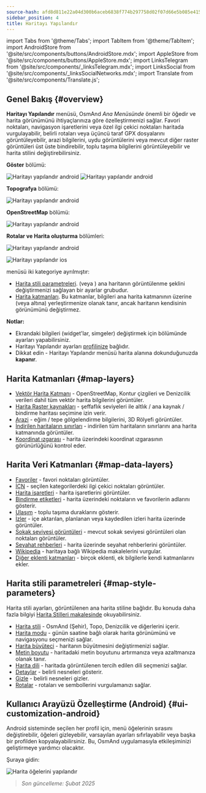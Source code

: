 ```yaml
---
source-hash: afd8d811e22a04d300b6aceb6838f774b297758d02f07d66e5b085e41519527d
sidebar_position: 4
title: Haritayı Yapılandır
---
```

import Tabs from '@theme/Tabs';
import TabItem from '@theme/TabItem';
import AndroidStore from '@site/src/components/buttons/AndroidStore.mdx';
import AppleStore from '@site/src/components/buttons/AppleStore.mdx';
import LinksTelegram from '@site/src/components/_linksTelegram.mdx';
import LinksSocial from '@site/src/components/_linksSocialNetworks.mdx';
import Translate from '@site/src/components/Translate.js';



## Genel Bakış {#overview}

**Haritayı Yapılandır** menüsü, OsmAnd *Ana Menüsünde* önemli bir öğedir ve harita görünümünü ihtiyaçlarınıza göre özelleştirmenizi sağlar. Favori noktaları, navigasyon işaretlerini veya özel ilgi çekici noktaları haritada vurgulayabilir, belirli rotaları veya üçüncü taraf GPX dosyalarını görüntüleyebilir, arazi bilgilerini, uydu görüntülerini veya mevcut diğer raster görüntüleri üst üste bindirebilir, toplu taşıma bilgilerini görüntüleyebilir ve harita stilini değiştirebilirsiniz.

<Tabs groupId="operating-systems" queryString="operating-systems">

<TabItem value="android" label="Android">

**Göster** bölümü:

![Haritayı yapılandır android](@site/static/img/map/configure_map_show1_andr.png) ![Haritayı yapılandır android](@site/static/img/map/configure_map_show2_andr.png)

**Topografya** bölümü:

![Haritayı yapılandır android](@site/static/img/map/configure_map_topography_andr.png)

**OpenStreetMap** bölümü:

![Haritayı yapılandır android](@site/static/img/map/configure_map_osm_andr.png)

**Rotalar ve Harita oluşturma** bölümleri:

![Haritayı yapılandır android](@site/static/img/map/configure_map_routes&Map_rendering_andr.png)

</TabItem>

<TabItem value="ios" label="iOS">

![Haritayı yapılandır ios](@site/static/img/map/configure-map-ios.png)

</TabItem>

</Tabs>


**<Translate android="true" ids="configure_map"/>** menüsü iki kategoriye ayrılmıştır:

- [Harita stili parametreleri](#map-style-parameters). **<Translate android="true" ids="map_widget_map_rendering"/>** (veya **<Translate ios="true" ids="map_widget_renderer"/>**) ana haritanın görüntülenme şeklini değiştirmenizi sağlayan bir ayarlar grubudur.
- [Harita katmanları](#map-layers). Bu katmanlar, bilgileri ana harita katmanının üzerine (veya altına) yerleştirmenize olanak tanır, ancak haritanın kendisinin görünümünü değiştirmez.

**Notlar:**

- Ekrandaki bilgileri (widget'lar, simgeler) değiştirmek için [<Translate android="true" ids="layer_map_appearance"/>](../widgets/index.md) bölümünde ayarları yapabilirsiniz.
- Haritayı Yapılandır ayarları [profilinize](../personal/profiles.md) bağlıdır.
- Dikkat edin - Haritayı Yapılandır menüsü harita alanına dokunduğunuzda **kapanır**.

## Harita Katmanları {#map-layers}

- [Vektör Harita Katmanı](../map/vector-maps.md) - OpenStreetMap, Kontur çizgileri ve Denizcilik verileri dahil tüm vektör harita bilgilerini görüntüler.
- [Harita Raster kaynakları](../map/raster-maps.md#select-raster-maps) - şeffaflık seviyeleri ile altlık / ana kaynak / bindirme haritası seçimine izin verir.
- [Arazi](../plugins/topography.md#hillshade-slope-and-altitude-layers) - eğim / tepe gölgelendirme bilgilerini, 3D Rölyefi görüntüler.
- [İndirilen haritaların sınırları](../map/vector-maps.md#show-borders) - indirilen tüm haritaların sınırlarını ana harita katmanında görüntüler.
- [Koordinat ızgarası](../map/vector-maps.md#coordinates-grid) - harita üzerindeki koordinat ızgarasının görünürlüğünü kontrol eder.

## Harita Veri Katmanları {#map-data-layers}

- [Favoriler](../map/point-layers-on-map.md) - favori noktaları görüntüler.
- [İÇN](../map/point-layers-on-map.md) - seçilen kategorilerdeki ilgi çekici noktaları görüntüler.
- [Harita işaretleri](../map/point-layers-on-map.md) - harita işaretlerini görüntüler.
- [Bindirme etiketleri](../map/point-layers-on-map.md) - harita üzerindeki noktaların ve favorilerin adlarını gösterir.
- [Ulaşım](../map/vector-maps.md#transport) - toplu taşıma duraklarını gösterir.
- [İzler](../map/tracks/index.md) - içe aktarılan, planlanan veya kaydedilen izleri harita üzerinde görüntüler.
- [Sokak seviyesi görüntüleri](../plugins/mapillary.md#map-layer) - mevcut sokak seviyesi görüntüleri olan noktaları görüntüler.
- [Seyahat rehberleri](../plan-route/travel-guides.md) - harita üzerinde seyahat rehberlerini görüntüler.
- [Wikipedia](../plugins/wikipedia.md) - haritaya bağlı Wikipedia makalelerini vurgular.
- [Diğer eklenti katmanları](../plugins/index.md#configure-plugin) - birçok eklenti, ek bilgilerle kendi katmanlarını ekler.

## Harita stili parametreleri {#map-style-parameters}

Harita stili ayarları, görüntülenen ana harita stiline bağlıdır. Bu konuda daha fazla bilgiyi [Harita Stilleri makalesinde](../map/vector-maps) okuyabilirsiniz.

- [Harita stili](../map/vector-maps.md#default-map-styles) - OsmAnd (Şehir), Topo, Denizcilik ve diğerlerini içerir.
- [Harita modu](../map/vector-maps.md#map-mode) - günün saatine bağlı olarak harita görünümünü ve navigasyonu seçmenizi sağlar.
- [Harita büyüteci](../map/vector-maps.md#map-magnifier) - haritanın büyütmesini değiştirmenizi sağlar.
- [Metin boyutu](../map/vector-maps.md#text-size) - haritadaki metin boyutunu artırmanıza veya azaltmanıza olanak tanır.
- [Harita dili](../map/vector-maps.md#map-language) - haritada görüntülenen tercih edilen dili seçmenizi sağlar.
- [Detaylar](../map/vector-maps.md#details) - belirli nesneleri gösterir.
- [Gizle](../map/vector-maps.md#hide) - belirli nesneleri gizler.
- [Rotalar](../map/vector-maps.md#routes) - rotaları ve sembollerini vurgulamanızı sağlar.

## Kullanıcı Arayüzü Özelleştirme (Android) {#ui-customization-android}

Android sisteminde seçilen her profil için, <Translate android="true" ids="configure_map"/> menü öğelerinin sırasını değiştirebilir, öğeleri gizleyebilir, varsayılan ayarları sıfırlayabilir veya başka bir profilden kopyalayabilirsiniz. Bu, OsmAnd uygulamasıyla etkileşiminizi geliştirmeye yardımcı olacaktır.

Şuraya gidin: *<Translate android="true" ids="shared_string_menu,configure_profile,ui_customization,configure_map"/>*

![Harita öğelerini yapılandır ](@site/static/img/settings/configure-screen-ui-customization.png)


> *Son güncelleme: Şubat 2025*